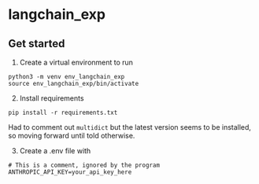 # langchain_exp

## Get started

1. Create a virtual environment to run
```
python3 -m venv env_langchain_exp
source env_langchain_exp/bin/activate
```

2. Install requirements
```
pip install -r requirements.txt
```

Had to comment out `multidict` but the latest version seems to be installed, so moving forward until told otherwise.

3. Create a .env file with 
```
# This is a comment, ignored by the program
ANTHROPIC_API_KEY=your_api_key_here
```
